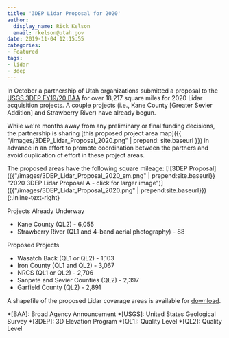 ```yaml
---
title: '3DEP Lidar Proposal for 2020'
author:
  display_name: Rick Kelson
  email: rkelson@utah.gov
date: 2019-11-04 12:15:55
categories:
- Featured
tags:
- lidar
- 3dep
---
```


In October a partnership of Utah organizations submitted a proposal to the [USGS 3DEP FY19/20 BAA](https://www.usgs.gov/core-science-systems/ngp/3dep/fy1920-usgs-broad-agency-announcement-baa-3d-elevation-program-3dep) for over 18,217 square miles for 2020 Lidar acquisition projects. A couple projects (i.e., Kane County [Greater Sevier Addition] and Strawberry River) have already begun.

While we're months away from any preliminary or final funding decisions, the partnership is sharing [this proposed project area map]({{ "/images/3DEP_Lidar_Proposal_2020.png" | prepend: site.baseurl }})
 in advance in an effort to promote coordination between the partners and avoid duplication of effort in these project areas.

The proposed areas have the following square mileage:
[![3DEP Proposal]({{"/images/3DEP_Lidar_Proposal_2020_sm.png" | prepend:site.baseurl}} "2020 3DEP Lidar Proposal A - click for larger image")]({{"/images/3DEP_Lidar_Proposal_2020.png" | prepend:site.baseurl}}){:.inline-text-right}

Projects Already Underway

- Kane County (QL2) - 6,055
- Strawberry River (QL1 and 4-band aerial photography) - 88

Proposed Projects

- Wasatch Back (QL1 or QL2) - 1,103
- Iron County (QL1 and QL2) - 3,067
- NRCS (QL1 or QL2) - 2,706
- Sanpete and Sevier Counties (QL2) - 2,397
- Garfield County (QL2) - 2,891

A shapefile of the proposed Lidar coverage areas is available for [download](ftp://ftp.agrc.utah.gov/LiDAR/3DEP_Lidar_Proposal_2020.zip).

*[BAA]: Broad Agency Announcement
*[USGS]: United States Geological Survey
*[3DEP]: 3D Elevation Program
*[QL1]: Quality Level
*[QL2]: Quality Level
